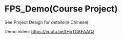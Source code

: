 # FPS_Demo(Course Project)

See Project Design for details(in Chinese)

Demo video: https://youtu.be/fHgTG8EAAfQ
